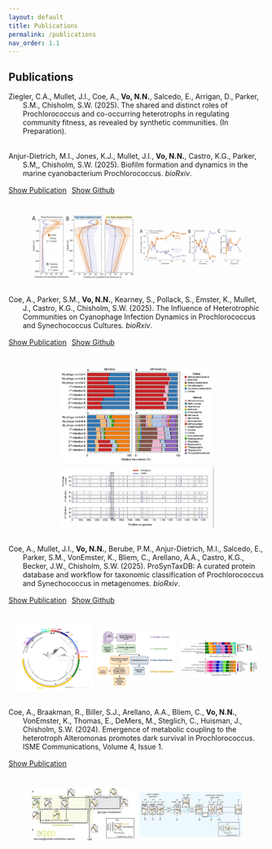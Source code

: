 ```yaml
---
layout: default
title: Publications
permalink: /publications
nav_order: 1.1
---
```

## **Publications**  

<div class="code-example fs-3 fw-400 lh-0.2" style="margin-bottom: 2rem;" markdown="1">  
  <p style="margin: 0; padding-left: 2em; text-indent: -2em;">
    Ziegler, C.A., Mullet, J.I., Coe, A., <strong>Vo, N.N.</strong>, Salcedo, E., Arrigan, D., Parker, S.M., Chisholm, S.W. (2025). The shared and distinct roles of Prochlorococcus and co-occurring heterotrophs in regulating community fitness, as revealed by synthetic communities. (In Preparation).
  </p>
</div>


<div class="code-example fs-3 fw-400 lh-0.2" style="margin-bottom: 2rem;" markdown="1">  
  <p style="margin: 0; padding-left: 2em; text-indent: -2em;">
    Anjur-Dietrich, M.I., Jones, K.J., Mullet, J.I., <strong>Vo, N.N.</strong>, Castro, K.G., Parker, S.M,, Chisholm, S.W. (2025). Biofilm formation and dynamics in the marine cyanobacterium Prochlorococcus. <em>bioRxiv</em>.
  </p>

  <p style="margin-top: 1rem; margin-bottom: 1.5rem; text-align: center; display: inline-flex; gap: 10px;">
    <a href="https://doi.org/10.1101/2025.08.05.668435" class="btn" target="_blank">Show Publication</a>
    <a href="https://github.com/nhinvo/biofilm-prochlorococcus" class="btn" target="_blank">Show Github</a>
  </p>

  <div style="display: flex; gap: 10px; margin-top: 1rem; flex-wrap: wrap; justify-content: center; align-items: center;">
    <img src="assets/img/publications/biofilm-fig6.png" style="flex: 1 1 40%; max-width: 40%; height: auto; object-fit: contain;" />
    <img src="assets/img/publications/biofilm-fig5.png" style="flex: 1 1 40%; max-width: 40%; height: auto; object-fit: contain;" />
  </div>
</div>


<div class="code-example fs-3 fw-400 lh-0.2" style="margin-bottom: 2rem;" markdown="1">  
  <p style="margin: 0; padding-left: 2em; text-indent: -2em;">
    Coe, A., Parker, S.M., <strong>Vo, N.N.</strong>, Kearney, S., Pollack, S., Emster, K., Mullet, J., Castro, K.G., Chisholm, S.W. (2025). The Influence of Heterotrophic Communities on Cyanophage Infection Dynamics in Prochlorococcus and Synechococcus Cultures. <em>bioRxiv</em>. 
  </p>

  <p style="margin-top: 1rem; margin-bottom: 1.5rem; text-align: center; display: inline-flex; gap: 10px;">
    <a href="https://doi.org/10.1101/2025.09.17.676900" class="btn" target="_blank">Show Publication</a>
    <a href="https://github.com/nhinvo/pro-het-phage-interaction" class="btn" target="_blank">Show Github</a>
  </p>

<div style="margin-top: 1rem; text-align: center;">
  <img src="assets/img/publications/het-phage-interact-fig9.png" style="max-width: 60%; height: auto; display: block; margin: 0 auto 10px;" />
  <img src="assets/img/publications/het-phage-interact-fig7.png" style="max-width: 60%; height: auto; display: block; margin: 0 auto;" />
</div>
</div>


<div class="code-example fs-3 fw-400 lh-0.2" style="margin-bottom: 2rem;" markdown="1">  
  <p style="margin: 0; padding-left: 2em; text-indent: -2em;">
    Coe, A., Mullet, J.I., <strong>Vo, N.N.</strong>, Berube, P.M., Anjur-Dietrich, M.I., Salcedo, E., Parker, S.M., VonEmster, K., Bliem, C., Arellano, A.A., Castro, K.G., Becker, J.W., Chisholm, S.W. (2025). ProSynTaxDB: A curated protein database and workflow for taxonomic classification of Prochlorococcus and Synechococcus in metagenomes. <em>bioRxiv</em>. 
  </p>

  <p style="margin-top: 1rem; margin-bottom: 1.5rem; text-align: center; display: inline-flex; gap: 10px;">
    <a href="https://doi.org/10.1101/2025.03.20.644373" class="btn" target="_blank">Show Publication</a>
    <a href="https://github.com/jamesm224/ProSynTax-workflow" class="btn" target="_blank">Show Github</a>
  </p>
  
  <div style="display: flex; gap: 10px; margin-top: 1rem; flex-wrap: wrap; justify-content: center; align-items: center;">
    <img src="assets/img/publications/ProSynTax-tree.png" style="flex: 1 1 30%; max-width: 30%; height: auto; object-fit: contain;" />
    <img src="assets/img/publications/ProSynTax-wf.png" style="flex: 1 1 30%; max-width: 30%; height: auto; object-fit: contain;" />
    <img src="assets/img/publications/ProSynTax-benchmark.png" style="flex: 1 1 30%; max-width: 30%; height: auto; object-fit: contain;" />
  </div>
</div>


<div class="code-example fs-3 fw-400 lh-0.2" style="margin-bottom: 2rem;" markdown="1">  
  <p style="margin: 0; padding-left: 2em; text-indent: -2em;">
    Coe, A., Braakman, R., Biller, S.J., Arellano, A.A., Bliem, C., <strong>Vo, N.N.</strong>, VonEmster, K., Thomas, E., DeMers, M., Steglich, C., Huisman, J., Chisholm, S.W. (2024). Emergence of metabolic coupling to the heterotroph Alteromonas promotes dark survival in Prochlorococcus. ISME Communications, Volume 4, Issue 1.
  </p>

  <p style="margin-top: 1rem; margin-bottom: 1.5rem; text-align: center; display: inline-flex; gap: 10px;">
    <a href="https://doi.org/10.1093/ismeco/ycae131" class="btn" target="_blank">Show Publication</a>
  </p>

  <div style="display: flex; gap: 10px; margin-top: 1rem; flex-wrap: wrap; justify-content: center; align-items: center;">
    <img src="assets/img/publications/dark-rnaseq-fig5.jpeg" style="flex: 1 1 40%; max-width: 40%; height: auto; object-fit: contain;" />
    <img src="assets/img/publications/dark-rnaseq-fig7.jpeg" style="flex: 1 1 40%; max-width: 40%; height: auto; object-fit: contain;" />
  </div>
</div>
